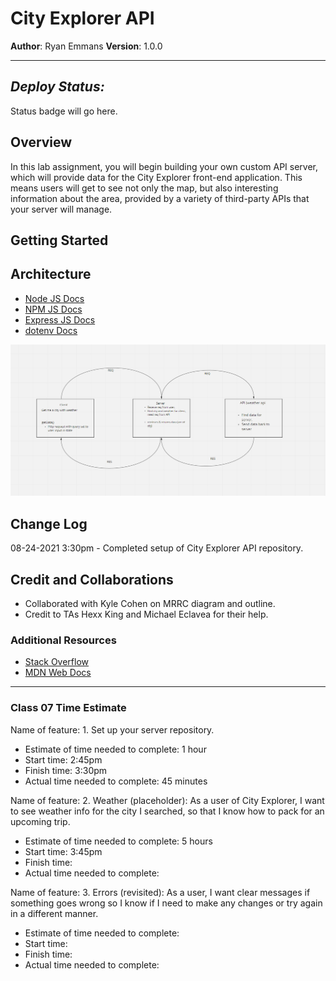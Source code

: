 # City Explorer API

**Author**: Ryan Emmans
**Version**: 1.0.0
<!-- (increment the patch/fix version number if you make more commits past your first submission) -->

- - -

## ***Deploy Status:***

Status badge will go here.

## Overview
<!-- Provide a high level overview of what this application is and why you are building it, beyond the fact that it's an assignment for this class. (i.e. What's your problem domain?) -->

In this lab assignment, you will begin building your own custom API server, which will provide data for the City Explorer front-end application. This means users will get to see not only the map, but also interesting information about the area, provided by a variety of third-party APIs that your server will manage.

## Getting Started
<!-- What are the steps that a user must take in order to build this app on their own machine and get it running? -->

## Architecture
<!-- Provide a detailed description of the application design. What technologies (languages, libraries, etc) you're using, and any other relevant design information. -->
- [Node JS Docs](https://nodejs.org/en/)
- [NPM JS Docs](https://docs.npmjs.com/)
- [Express JS Docs](http://expressjs.com/en/4x/api.html)
- [dotenv Docs](https://www.npmjs.com/package/dotenv/)

![Lab 07 Diagram](./img/lab-07-diagram.png)

## Change Log
<!-- Use this area to document the interactive changes made to your application as each feature is successfully implemented. Use time stamps. Here's an example:

01-01-2001 4:59pm - Application now has a fully-functional express server, with a GET route for the location resource. -->

08-24-2021 3:30pm - Completed setup of City Explorer API repository.

## Credit and Collaborations
<!-- Give credit (and a link) to other people or resources that helped you build this application. -->

- Collaborated with Kyle Cohen on MRRC diagram and outline.
- Credit to TAs Hexx King and Michael Eclavea for their help.


### Additional Resources

- [Stack Overflow](https://stackoverflow.com/)
- [MDN Web Docs](https://developer.mozilla.org/en-US/)

- - -

### Class 07 Time Estimate

Name of feature: 1. Set up your server repository.

- Estimate of time needed to complete: 1 hour
- Start time: 2:45pm
- Finish time: 3:30pm
- Actual time needed to complete: 45 minutes

Name of feature: 2. Weather (placeholder): As a user of City Explorer, I want to see weather info for the city I searched, so that I know how to pack for an upcoming trip.

- Estimate of time needed to complete: 5 hours
- Start time: 3:45pm
- Finish time: 
- Actual time needed to complete: 

Name of feature: 3. Errors (revisited): As a user, I want clear messages if something goes wrong so I know if I need to make any changes or try again in a different manner.

- Estimate of time needed to complete: 
- Start time: 
- Finish time: 
- Actual time needed to complete: 
